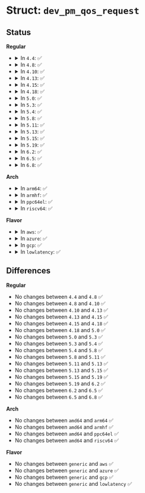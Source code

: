 # Struct: <code>dev_pm_qos_request</code>

## Status
<b>Regular</b>
<ul>
<li>
<details>
<summary>In <code>4.4</code>: ✅</summary>

```c
struct dev_pm_qos_request {
    enum dev_pm_qos_req_type type;
    union (anon) data;
    struct device *dev;
};
```
</details>
</li>
<li>
<details>
<summary>In <code>4.8</code>: ✅</summary>

```c
struct dev_pm_qos_request {
    enum dev_pm_qos_req_type type;
    union (anon) data;
    struct device *dev;
};
```
</details>
</li>
<li>
<details>
<summary>In <code>4.10</code>: ✅</summary>

```c
struct dev_pm_qos_request {
    enum dev_pm_qos_req_type type;
    union (anon) data;
    struct device *dev;
};
```
</details>
</li>
<li>
<details>
<summary>In <code>4.13</code>: ✅</summary>

```c
struct dev_pm_qos_request {
    enum dev_pm_qos_req_type type;
    union (anon) data;
    struct device *dev;
};
```
</details>
</li>
<li>
<details>
<summary>In <code>4.15</code>: ✅</summary>

```c
struct dev_pm_qos_request {
    enum dev_pm_qos_req_type type;
    union (anon) data;
    struct device *dev;
};
```
</details>
</li>
<li>
<details>
<summary>In <code>4.18</code>: ✅</summary>

```c
struct dev_pm_qos_request {
    enum dev_pm_qos_req_type type;
    union (anon) data;
    struct device *dev;
};
```
</details>
</li>
<li>
<details>
<summary>In <code>5.0</code>: ✅</summary>

```c
struct dev_pm_qos_request {
    enum dev_pm_qos_req_type type;
    union (anon) data;
    struct device *dev;
};
```
</details>
</li>
<li>
<details>
<summary>In <code>5.3</code>: ✅</summary>

```c
struct dev_pm_qos_request {
    enum dev_pm_qos_req_type type;
    union (anon) data;
    struct device *dev;
};
```
</details>
</li>
<li>
<details>
<summary>In <code>5.4</code>: ✅</summary>

```c
struct dev_pm_qos_request {
    enum dev_pm_qos_req_type type;
    union (anon) data;
    struct device *dev;
};
```
</details>
</li>
<li>
<details>
<summary>In <code>5.8</code>: ✅</summary>

```c
struct dev_pm_qos_request {
    enum dev_pm_qos_req_type type;
    union (anon) data;
    struct device *dev;
};
```
</details>
</li>
<li>
<details>
<summary>In <code>5.11</code>: ✅</summary>

```c
struct dev_pm_qos_request {
    enum dev_pm_qos_req_type type;
    union (anon) data;
    struct device *dev;
};
```
</details>
</li>
<li>
<details>
<summary>In <code>5.13</code>: ✅</summary>

```c
struct dev_pm_qos_request {
    enum dev_pm_qos_req_type type;
    union (anon) data;
    struct device *dev;
};
```
</details>
</li>
<li>
<details>
<summary>In <code>5.15</code>: ✅</summary>

```c
struct dev_pm_qos_request {
    enum dev_pm_qos_req_type type;
    union (anon) data;
    struct device *dev;
};
```
</details>
</li>
<li>
<details>
<summary>In <code>5.19</code>: ✅</summary>

```c
struct dev_pm_qos_request {
    enum dev_pm_qos_req_type type;
    union (anon) data;
    struct device *dev;
};
```
</details>
</li>
<li>
<details>
<summary>In <code>6.2</code>: ✅</summary>

```c
struct dev_pm_qos_request {
    enum dev_pm_qos_req_type type;
    union (anon) data;
    struct device *dev;
};
```
</details>
</li>
<li>
<details>
<summary>In <code>6.5</code>: ✅</summary>

```c
struct dev_pm_qos_request {
    enum dev_pm_qos_req_type type;
    union (anon) data;
    struct device *dev;
};
```
</details>
</li>
<li>
<details>
<summary>In <code>6.8</code>: ✅</summary>

```c
struct dev_pm_qos_request {
    enum dev_pm_qos_req_type type;
    union (anon) data;
    struct device *dev;
};
```
</details>
</li>
</ul>
<b>Arch</b>
<ul>
<li>
<details>
<summary>In <code>arm64</code>: ✅</summary>

```c
struct dev_pm_qos_request {
    enum dev_pm_qos_req_type type;
    union (anon) data;
    struct device *dev;
};
```
</details>
</li>
<li>
<details>
<summary>In <code>armhf</code>: ✅</summary>

```c
struct dev_pm_qos_request {
    enum dev_pm_qos_req_type type;
    union (anon) data;
    struct device *dev;
};
```
</details>
</li>
<li>
<details>
<summary>In <code>ppc64el</code>: ✅</summary>

```c
struct dev_pm_qos_request {
    enum dev_pm_qos_req_type type;
    union (anon) data;
    struct device *dev;
};
```
</details>
</li>
<li>
<details>
<summary>In <code>riscv64</code>: ✅</summary>

```c
struct dev_pm_qos_request {
    enum dev_pm_qos_req_type type;
    union (anon) data;
    struct device *dev;
};
```
</details>
</li>
</ul>
<b>Flavor</b>
<ul>
<li>
<details>
<summary>In <code>aws</code>: ✅</summary>

```c
struct dev_pm_qos_request {
    enum dev_pm_qos_req_type type;
    union (anon) data;
    struct device *dev;
};
```
</details>
</li>
<li>
<details>
<summary>In <code>azure</code>: ✅</summary>

```c
struct dev_pm_qos_request {
    enum dev_pm_qos_req_type type;
    union (anon) data;
    struct device *dev;
};
```
</details>
</li>
<li>
<details>
<summary>In <code>gcp</code>: ✅</summary>

```c
struct dev_pm_qos_request {
    enum dev_pm_qos_req_type type;
    union (anon) data;
    struct device *dev;
};
```
</details>
</li>
<li>
<details>
<summary>In <code>lowlatency</code>: ✅</summary>

```c
struct dev_pm_qos_request {
    enum dev_pm_qos_req_type type;
    union (anon) data;
    struct device *dev;
};
```
</details>
</li>
</ul>

## Differences
<b>Regular</b>
<ul>
<li>
No changes between <code>4.4</code> and <code>4.8</code> ✅
</li>
<li>
No changes between <code>4.8</code> and <code>4.10</code> ✅
</li>
<li>
No changes between <code>4.10</code> and <code>4.13</code> ✅
</li>
<li>
No changes between <code>4.13</code> and <code>4.15</code> ✅
</li>
<li>
No changes between <code>4.15</code> and <code>4.18</code> ✅
</li>
<li>
No changes between <code>4.18</code> and <code>5.0</code> ✅
</li>
<li>
No changes between <code>5.0</code> and <code>5.3</code> ✅
</li>
<li>
No changes between <code>5.3</code> and <code>5.4</code> ✅
</li>
<li>
No changes between <code>5.4</code> and <code>5.8</code> ✅
</li>
<li>
No changes between <code>5.8</code> and <code>5.11</code> ✅
</li>
<li>
No changes between <code>5.11</code> and <code>5.13</code> ✅
</li>
<li>
No changes between <code>5.13</code> and <code>5.15</code> ✅
</li>
<li>
No changes between <code>5.15</code> and <code>5.19</code> ✅
</li>
<li>
No changes between <code>5.19</code> and <code>6.2</code> ✅
</li>
<li>
No changes between <code>6.2</code> and <code>6.5</code> ✅
</li>
<li>
No changes between <code>6.5</code> and <code>6.8</code> ✅
</li>
</ul>
<b>Arch</b>
<ul>
<li>
No changes between <code>amd64</code> and <code>arm64</code> ✅
</li>
<li>
No changes between <code>amd64</code> and <code>armhf</code> ✅
</li>
<li>
No changes between <code>amd64</code> and <code>ppc64el</code> ✅
</li>
<li>
No changes between <code>amd64</code> and <code>riscv64</code> ✅
</li>
</ul>
<b>Flavor</b>
<ul>
<li>
No changes between <code>generic</code> and <code>aws</code> ✅
</li>
<li>
No changes between <code>generic</code> and <code>azure</code> ✅
</li>
<li>
No changes between <code>generic</code> and <code>gcp</code> ✅
</li>
<li>
No changes between <code>generic</code> and <code>lowlatency</code> ✅
</li>
</ul>
